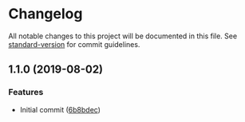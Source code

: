 # Changelog

All notable changes to this project will be documented in this file. See [standard-version](https://github.com/conventional-changelog/standard-version) for commit guidelines.

## 1.1.0 (2019-08-02)


### Features

* Initial commit ([6b8bdec](https://github.com/stilingue-inteligencia-artificial/vuex-generic-mutations/commit/6b8bdec))
